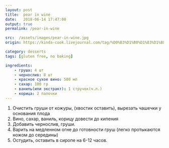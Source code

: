 ```yaml
---
layout: post
title:  pear in wine
date:   2018-06-14 17:47:00
output: true
permalink: /pear-in-wine

src:  /assets/images/pear-in-wine.jpg
origin: https://kinda-cook.livejournal.com/tag/%D0%B3%D1%80%D1%83%D1%88%D0%B0

category: desserts
tags: [gluten free, no baking]

ingredients: 
    - груша: 4 шт
    - чернослив: 8 шт
    - красное сухое вино: 500 мл
    - сaхар: 100 гр
    - ваниль(или экстракт): 1 стручок(ч.л.)
    - корица: 2 палочки
---
```

1. Очистить груши от кожуры, (хвостик оставить), вырезать чашечки у основания плода
2. Вино, сахар, ваниль, корицу довести до кипения
3. Добавить чернослив, груши.
4. Варить на медленном огне до готовности груш (легко протыкаются ножом до середины)
5. Остудить, оставить в сиропе на 6-12 часов.
